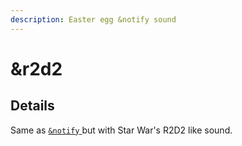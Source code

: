 ```yaml
---
description: Easter egg &notify sound
---
```


# \&r2d2

## Details

Same as [`&notify` ](and-notify.md)but with Star War's R2D2 like sound.
